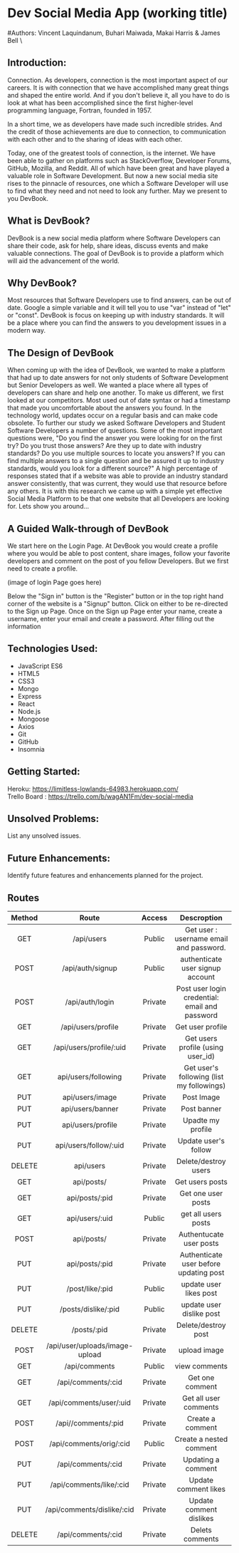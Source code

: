 # Dev Social Media App (working title)
#Authors: Vincent Laquindanum, Buhari Maiwada, Makai Harris & James Bell
\
## Introduction: 
Connection. As developers, connection is the most important aspect of our careers. It is with connection that we have accomplished many great things and shaped the entire world. And if you don't believe it, all you have to do is look at what has been accomplished since the first higher-level programming language, Fortran, founded in 1957.

In a short time, we as developers have made such incredible strides. And the credit of those achievements are due to connection, to communication with each other and to the sharing of ideas with each other.

Today, one of the greatest tools of connection, is the internet. We have been able to gather on platforms such as StackOverflow, Developer Forums, GitHub, Mozilla, and Reddit. All of which have been great and have played a valuable role in Software Development. But now a new social media site rises to the pinnacle of resources, one which a Software Developer will use to find what they need and not need to look any further. May we present to you DevBook.

## What is DevBook?
DevBook is a new social media platform where Software Developers can share their code, ask for help, share ideas, discuss events and make valuable connections. The goal of DevBook is to provide a platform which will aid the advancement of the world.

## Why DevBook?
Most resources that Software Developers use to find answers, can be out of date. Google a simple variable and it will tell you to use "var" instead of "let" or "const". DevBook is focus on keeping up with industry standards. It will be a place where you can find the answers to you development issues in a modern way.

## The Design of DevBook
When coming up with the idea of DevBook, we wanted to make a platform that had up to date answers for not only students of Software Development but Senior Developers as well. We wanted a place where all types of developers can share and help one another. 
To make us different, we first looked at our competitors. Most used out of date syntax or had a timestamp that made you uncomfortable about the answers you found. In the technology world, updates occur on a regular basis and can make code obsolete. 
To further our study we asked Software Developers and Student Software Developers a number of questions. Some of the most important questions were, "Do you find the answer you were looking for on the first try? Do you trust those answers? Are they up to date with industry standards? Do you use multiple sources to locate you answers? If you can find multiple answers to a single question and be assured it up to industry standards, would you look for a different source?" A high percentage of responses stated that if a website was able to provide an industry standard answer consistently, that was current, they would use that resource before any others. 
It is with this research we came up with a simple yet effective Social Media Platform to be that one website that all Developers are looking for. Lets show you around...

## A Guided Walk-through of DevBook
We start here on the Login Page. At DevBook you would create a profile where you would be able to post content, share images, follow your favorite developers and comment on the post of you fellow Developers. But we first need to create a profile.

(image of login Page goes here)

Below the "Sign in" button is the "Register" button or in the top right hand corner of the website is a "Signup" button. Click on either to be re-directed to the Sign up Page. Once on the Sign up Page enter your name, create a username, enter your email and create a password. After filling out the information 


## Technologies Used: 
- JavaScript ES6
- HTML5
- CSS3
- Mongo
- Express
- React
- Node.js
- Mongoose
- Axios
- Git
- GitHub
- Insomnia


## Getting Started: 
Heroku: https://limitless-lowlands-64983.herokuapp.com/  <br>
Trello Board : https://trello.com/b/wagAN1Fm/dev-social-media


## Unsolved Problems: 
List any unsolved issues.

## Future Enhancements: 
Identify future features and enhancements planned for the project.

## Routes

| Method 	|              Route             	|  Access  	|                   Descroption                  	|
|:------:	|:------------------------------:	|:--------:	|:----------------------------------------------:	|
| GET    	| /api/users                     	| Public   	| Get user : username email and password.        	|
| POST   	| /api/auth/signup               	| Public   	| authenticate user signup account               	|
| POST   	| /api/auth/login                	| Private  	| Post user login credential: email and password 	|
| GET    	| /api/users/profile             	| Private  	| Get user profile                               	|
| GET    	| /api/users/profile/:uid        	| Private  	| Get users profile (using user_id)              	|
| GET    	| api/users/following            	| Private  	| Get user's following (list my followings)      	|
| PUT    	| api/users/image                	| Private  	| Post Image                                     	|
| PUT    	| api/users/banner               	| Private  	| Post banner                                    	|
| PUT    	| api/users/profile              	| Private  	| Upadte my profile                              	|
| PUT    	| api/users/follow/:uid          	| Private  	| Update user's follow                           	|
| DELETE 	| api/users                      	| Private  	| Delete/destroy users                           	|
| GET    	| api/posts/                     	| Private  	| Get users posts                                	|
| GET    	| api/posts/:pid                 	| Private  	| Get one user posts                             	|
| GET    	| api/users/:uid                 	| Public   	| get all users posts                            	|
| POST   	| api/posts/                     	| Private  	| Authentucate user posts                        	|
| PUT    	| api/posts/:pid                 	| Private  	| Authenticate user before updating post         	|
| PUT    	| /post/like/:pid                	| Public   	| update user likes post                         	|
| PUT    	| /posts/dislike/:pid            	| Public   	| update user dislike post                       	|
| DELETE 	| /posts/:pid                    	| Private  	| Delete/destroy post                            	|
| POST   	| /api/user/uploads/image-upload 	| Private  	| upload image                                   	|
| GET    	| /api/comments                  	| Public   	| view comments                                  	|
| GET    	| /api/comments/:cid             	| Private  	| Get one comment                                	|
| GET    	| /api/comments/user/:uid        	| Private  	| Get all user comments                          	|
| POST   	| /api//comments/:pid            	| Private  	| Create a comment                               	|
| POST   	| /api/comments/orig/:cid        	| Public   	| Create a nested comment                        	|
| PUT    	| /api/comments/:cid             	| Private  	| Updating a comment                             	|
| PUT    	| /api/comments/like/:cid        	| Private  	| Update comment likes                           	|
| PUT    	| /api/comments/dislike/:cid     	| Private  	| Update comment dislikes                        	|
| DELETE 	| /api/comments/:cid             	| Private  	| Delets comments                                	|
